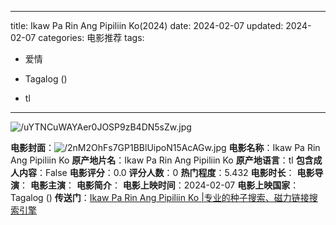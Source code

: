 
---
title: Ikaw Pa Rin Ang Pipiliin Ko(2024)
date: 2024-02-07
updated: 2024-02-07
categories: 电影推荐
tags:

- 爱情

- Tagalog ()
- tl
---

<img src="https://image.tmdb.org/t/p/original/uYTNCuWAYAer0JOSP9zB4DN5sZw.jpg" alt="/uYTNCuWAYAer0JOSP9zB4DN5sZw.jpg" title="/uYTNCuWAYAer0JOSP9zB4DN5sZw.jpg">

**电影封面**：<img src="https://image.tmdb.org/t/p/w200/2nM2OhFs7GP1BBlUipoN15AcAGw.jpg" alt="/2nM2OhFs7GP1BBlUipoN15AcAGw.jpg" title="/2nM2OhFs7GP1BBlUipoN15AcAGw.jpg">
**电影名称**：Ikaw Pa Rin Ang Pipiliin Ko
**原产地片名**：Ikaw Pa Rin Ang Pipiliin Ko
**原产地语言**：tl
**包含成人内容**：False
**电影评分**：0.0
**评分人数**：0
**热门程度**：5.432
**电影时长**：
**电影导演**：
**电影主演**：
**电影简介**：
**电影上映时间**：2024-02-07
**电影上映国家**：Tagalog ()
**传送门**：[Ikaw Pa Rin Ang Pipiliin Ko |专业的种子搜索、磁力链接搜索引擎](https://movie.amd794.com:2083/?search=Ikaw%20Pa%20Rin%20Ang%20Pipiliin%20Ko&ordering=&mode=match_phrase&page_size=10&page=1)

